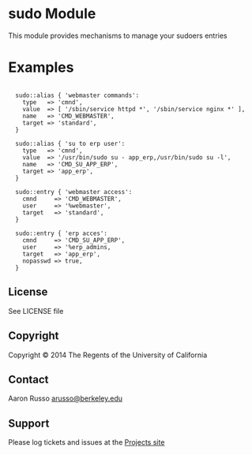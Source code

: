 # sudo Module #

This module provides mechanisms to manage your sudoers entries 

# Examples #

<pre><code>
  sudo::alias { 'webmaster commands':
    type   => 'cmnd',
    value  => [ '/sbin/service httpd *', '/sbin/service nginx *' ],
    name   => 'CMD_WEBMASTER',
    target => 'standard',
  }

  sudo::alias { 'su to erp user':
    type   => 'cmnd',
    value  => '/usr/bin/sudo su - app_erp,/usr/bin/sudo su -l',
    name   => 'CMD_SU_APP_ERP',
    target => 'app_erp',
  }

  sudo::entry { 'webmaster access':
    cmnd     => 'CMD_WEBMASTER',
    user     => '%webmaster',
    target   => 'standard',
  }

  sudo::entry { 'erp acces':
    cmnd     => 'CMD_SU_APP_ERP',
    user     => '%erp_admins,
    target   => 'app_erp',
    nopasswd => true,
  }
</code></pre>
 

License
-------

See LICENSE file

Copyright
---------

Copyright &copy; 2014 The Regents of the University of California

Contact
-------

Aaron Russo <arusso@berkeley.edu>

Support
-------

Please log tickets and issues at the
[Projects site](https://github.com/arusso/puppet-sudo/issues/)
